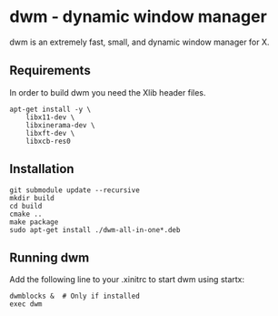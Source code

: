 dwm - dynamic window manager
============================
dwm is an extremely fast, small, and dynamic window manager for X.


Requirements
------------
In order to build dwm you need the Xlib header files.

```
apt-get install -y \
    libx11-dev \
    libxinerama-dev \
    libxft-dev \
    libxcb-res0
```

Installation
------------
```
git submodule update --recursive
mkdir build
cd build
cmake ..
make package
sudo apt-get install ./dwm-all-in-one*.deb
```

Running dwm
-----------
Add the following line to your .xinitrc to start dwm using startx:

```
dwmblocks &  # Only if installed
exec dwm
```
